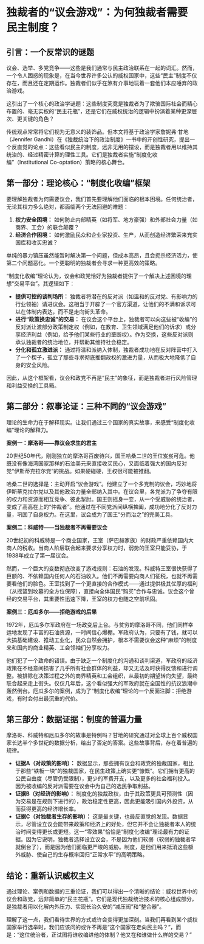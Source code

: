 # 独裁者的“议会游戏”：为何独裁者需要民主制度？

## 引言：一个反常识的谜题

议会、选举、多党竞争——这些是我们通常与民主政治联系在一起的词汇。然而，一个令人困惑的现象是，在当今世界许多公认的威权国家中，这些“民主”制度不仅存在，而且还在定期运作。独裁者们似乎在煞有介事地玩着一套他们本应唾弃的政治游戏。

这引出了一个核心的政治学谜题：这些制度究竟是独裁者为了欺骗国际社会而精心布置的、毫无实权的“民主花瓶”，还是它们在威权统治的逻辑中扮演着某种更深层次、更关键的角色？

传统观点常常将它们视为无意义的装饰品。但本文将基于政治学家詹妮弗·甘地（Jennifer Gandhi）在《独裁统治下的政治制度》一书中的开创性研究，提出一个反直觉的论点：这些看似民主的制度，远非无用的摆设，而是独裁者用以维持其统治的、经过精密计算的理性工具。它们是独裁者实施“制度化收编”（Institutional Co-optation）策略的核心舞台。

## 第一部分：理论核心：“制度化收编”框架

要理解独裁者为何需要议会，我们首先要理解他们面临的根本困境。任何统治者，无论其权力多么绝对，都面临两个无法回避的难题：

1.  **权力安全困境：** 如何防止内部精英（如将军、地方豪强）和外部社会力量（如商界、工会）的联合颠覆？
2.  **经济合作困境：** 如何激励民众和企业家投资、生产，从而创造经济繁荣来充实国库和收买忠诚？

单纯的暴力镇压虽然能暂时解决第一个问题，但成本高昂，且会扼杀经济活力，使第二个问题恶化。一个更聪明的独裁者会寻求一种更高效的策略。

“制度化收编”理论认为，议会和政党恰好为独裁者提供了一个解决上述困境的理想“交易平台”。其逻辑如下：

*   **提供可控的谈判场所：** 独裁者将潜在的反对派（如温和的反对党、有影响力的行业领袖）请进议会。这相当于开辟了一个官方渠道，让他们的不满和诉求可以在体制内表达，而不是走向街头革命。
*   **进行“政策换忠诚”的交易：** 在议会这个平台上，独裁者可以向这些被“收编”的反对派让渡部分政策制定权（例如，在教育、卫生领域满足他们的诉求）或分享经济利益（例如，给予他们某些行业的垄断权）。作为交换，这些反对派则承认独裁者的统治地位，并帮助其维持社会稳定。
*   **分化和孤立激进派：** 通过将温和派纳入体制，独裁者成功地在反对阵营中打入了一个楔子，孤立了那些寻求彻底推翻政权的激进力量，从而极大地降低了自身的安全风险。

因此，从这个框架看，议会和政党不再是“民主”的象征，而是独裁者进行风险管理和利益交换的工具箱。

## 第二部分：叙事论证：三种不同的“议会游戏”

理论的生命力在于解释现实。让我们通过三个国家的真实故事，来感受“制度化收编”理论的解释力。

**案例一：摩洛哥——靠议会求生的君主**

20世纪50年代，刚刚独立的摩洛哥百废待兴，国王哈桑二世的王位岌岌可危。他既没有像海湾国家那样的石油美元来直接收买民心，又面临着强大的国内反对党“伊斯蒂克拉尔党”的挑战。如果硬碰硬，王权很可能被推翻。

哈桑二世的选择是：主动开启“议会游戏”。他建立了一个多党制的议会，巧妙地将伊斯蒂克拉尔党以及其他政治力量全部纳入其中。在议会里，各党派为了争夺有限的权力和资源而相互竞争、彼此掣肘。国王则摇身一变，从一个受威胁的统治者，变成了高高在上的“仲裁者”。他通过在不同党派间纵横捭阖，成功地分化了反对力量，巩固了自身权力。在这里，议会成为了国王“分而治之”的完美工具。

**案例二：科威特——当独裁者不再需要议会**

20世纪初的科威特是一个商业国家，王室（萨巴赫家族）的财政严重依赖国内大商人的税收。当商人阶层联合起来要求分享权力时，弱势的王室只能妥协，于1938年成立了第一届议会。

然而，一个巨大的变数彻底改变了游戏规则：石油的发现。科威特王室很快获得了巨额的、不依赖国内任何人的石油收入。他们不再需要向商人们征税，也就不再需要看他们的脸色。王室找到了一个更直接的合作模式——通过提供极其优厚的福利（从摇篮到坟墓的全方位保障），直接向全体国民“购买”合作与忠诚。议会这个曾经的交易平台，其重要性迅速下降，王室的权力也随之空前巩固。

**案例三：厄瓜多尔——拒绝游戏的后果**

1972年，厄瓜多尔军政府在一场政变后上台。与贫穷的摩洛哥不同，他们同样幸运地发现了丰富的石油资源，一时间信心爆棚。军政府认为，只要有了钱，就可以大搞基础建设、推动工业化，民众自然会拥护，根本不需要议会这种“麻烦”的制度来和国内的商业精英、工会领袖们分享权力。

他们犯了一个致命的错误。由于缺乏一个制度化的沟通和谈判渠道，军政府的经济政策在不经意间损害了几乎所有社会群体的利益，却又无法及时获得反馈和进行调整。被排除在决策过程之外的商界精英和工会组织，从最初的期望转向失望，最终联合起来走上街头。仅仅几年后，这个看似强大的军政府就在全国性的抗议浪潮中轰然倒台。厄瓜多尔的案例，成为了“制度化收编”理论的一个反面注脚：拒绝游戏，有时会付出最沉重的代价。

## 第三部分：数据证据：制度的普遍力量

摩洛哥、科威特和厄瓜多尔的故事是特例吗？甘地的研究通过对全球上百个威权国家长达半个多世纪的数据分析，给出了否定的答案。这些故事背后，存在着普遍的规律。

*   **证据A（对政策的影响）：** 数据显示，那些拥有议会和政党的独裁国家，相比于那些“铁板一块”的独裁国家，在民生政策上确实更“慷慨”。它们拥有更高的公民自由度（尽管仍受限制），更少的军费开支，以及更多的社会福利投入。因为被收编的反对派需要在议会中为自己的选民争取利益。
*   **证据B（对经济的影响）：** 制度化的独裁政权，由于其政策更具可预测性（因为交易是在规则下进行的），政治稳定性更高，因此更能吸引国内外投资，从而获得更高的经济增长率。
*   **证据C（对独裁者生存的影响）：** 这是最关键，也最反直觉的发现。数据显示，尽管设立议会能带来政策和经济上的好处，但它并不会让独裁者本人的统治时间变得更长或更短。这一“零效果”恰恰是“制度化收编”理论最有力的证据。因为它说明，独裁者选择设立议会，不是因为他们软弱（软弱的独裁者早就倒台了），而是因为他们面临更严峻的威胁。制度，是他们用来抵消这些额外威胁、使自己的生存概率回归“正常水平”的高明策略。

## 结论：重新认识威权主义

通过理论、案例和数据的三重论证，我们可以得出一个清晰的结论：威权世界中的议会和政党，远非简单的“民主花瓶”。它们是现代独裁统治技术的核心组成部分，是独裁者用以化解内外压力、实现长治久安的“减压阀”和“整合器”。

理解了这一点，我们看待世界的方式或许会变得更加深刻。当我们再看到某个威权国家举行选举时，我们应该问的或许不再是“这个国家在走向民主吗？”，而是：“这位统治者，正试图将谁收编进他的体制？他又在和谁做什么样的交易？”
